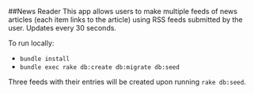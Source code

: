 ##News Reader
This app allows users to make multiple feeds of news articles (each item links to the article) using RSS feeds submitted by the user. Updates every 30 seconds.

To run locally:

* `bundle install`
* `bundle exec rake db:create db:migrate db:seed`

Three feeds with their entries will be created upon running `rake
db:seed`.